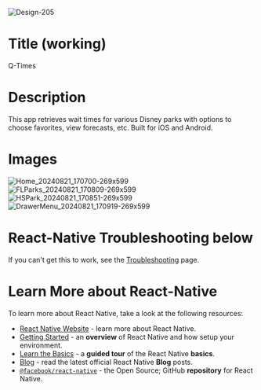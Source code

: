 
![Design-205](https://github.com/user-attachments/assets/76d761c7-dba2-40de-af50-d036f4484e03)

# Title (working)

Q-Times

# Description
This app retrieves wait times for various Disney parks with options to choose favorites, view forecasts, etc. Built for iOS and Android.

# Images
![Home_20240821_170700-269x599](https://github.com/user-attachments/assets/ca061dbe-ad81-4f88-aa13-117ceef533c9)
![FLParks_20240821_170809-269x599](https://github.com/user-attachments/assets/e133914d-fb17-47c0-972d-34fdb7226229)
![HSPark_20240821_170851-269x599](https://github.com/user-attachments/assets/dcc2d504-0058-47c5-bb2e-8326cb26184a)
![DrawerMenu_20240821_170919-269x599](https://github.com/user-attachments/assets/918aef64-26e2-4fca-960b-05b4fe9a2007)




# React-Native Troubleshooting below

If you can't get this to work, see the [Troubleshooting](https://reactnative.dev/docs/troubleshooting) page.

# Learn More about React-Native

To learn more about React Native, take a look at the following resources:

- [React Native Website](https://reactnative.dev) - learn more about React Native.
- [Getting Started](https://reactnative.dev/docs/environment-setup) - an **overview** of React Native and how setup your environment.
- [Learn the Basics](https://reactnative.dev/docs/getting-started) - a **guided tour** of the React Native **basics**.
- [Blog](https://reactnative.dev/blog) - read the latest official React Native **Blog** posts.
- [`@facebook/react-native`](https://github.com/facebook/react-native) - the Open Source; GitHub **repository** for React Native.
